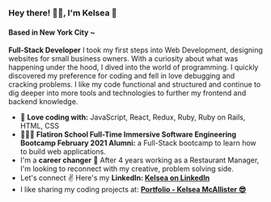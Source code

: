 ### Hey there! 🙋‍♀️, I'm Kelsea 🎈
#### Based in New York City ~
**Full-Stack Developer**
I took my first steps into Web Development, designing websites for small business owners. With a curiosity about what was happening under the hood, I dived into the world of programming. I quickly discovered my preference for coding and fell in love debugging and cracking problems. I like my code functional and structured and continue to dig deeper into more tools and technologies to further my frontend and backend knowledge.

- 🔨 **Love coding with:** JavaScript, React, Redux, Ruby, Ruby on Rails, HTML, CSS
- 🌈👩‍💻 **Flatiron School Full-Time Immersive Software Engineering Bootcamp February 2021 Alumni:** a Full-Stack bootcamp to learn how to build web applications.
- I'm a **career changer** 💪 After 4 years working as a Restaurant Manager, I'm looking to reconnect with my creative, problem solving side.
- Let's connect ✌ Here's my **LinkedIn: <a href="https://www.linkedin.com/in/kelsea-mcallister-900479205/" target="_blank">Kelsea on LinkedIn <a>**
- I like sharing my coding projects at: **<a href="https://www.kelseaportfolio.com/" target="_blank"> Portfolio - Kelsea McAllister 😎 <a>**

